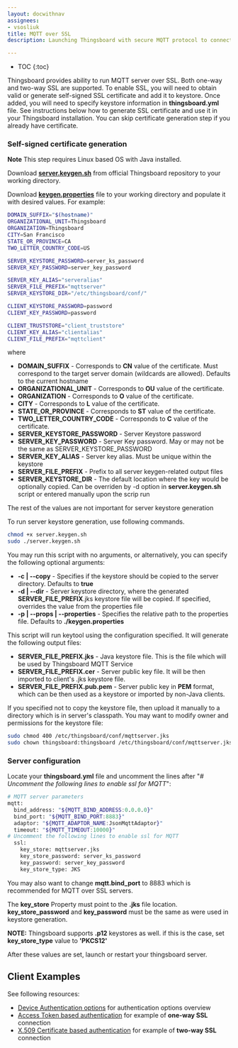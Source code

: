 ```yaml
---
layout: docwithnav
assignees:
- vsosliuk
title: MQTT over SSL
description: Launching Thingsboard with secure MQTT protocol to connect your IoT devices and projects.

---
```


* TOC
{:toc}

Thingsboard provides ability to run MQTT server over SSL. Both one-way and two-way SSL are supported.
To enable SSL, you will need to obtain valid or generate self-signed SSL certificate and add it to keystore.
Once added, you will need to specify keystore information in **thingsboard.yml** file.
See instructions below how to generate SSL certificate and use it in your Thingsboard installation.
You can skip certificate generation step if you already have certificate.

### Self-signed certificate generation

**Note** This step requires Linux based OS with Java installed.

Download [**server.keygen.sh**](https://raw.githubusercontent.com/thingsboard/thingsboard/master/tools/src/main/shell/server.keygen.sh) from official Thingsboard repository to your working directory.

Download [**keygen.properties**](https://raw.githubusercontent.com/thingsboard/thingsboard/master/tools/src/main/shell/keygen.properties) file to your working directory and populate it with desired values. 
For example:

```bash
DOMAIN_SUFFIX="$(hostname)"
ORGANIZATIONAL_UNIT=Thingsboard
ORGANIZATION=Thingsboard
CITY=San Francisco
STATE_OR_PROVINCE=CA
TWO_LETTER_COUNTRY_CODE=US

SERVER_KEYSTORE_PASSWORD=server_ks_password
SERVER_KEY_PASSWORD=server_key_password

SERVER_KEY_ALIAS="serveralias"
SERVER_FILE_PREFIX="mqttserver"
SERVER_KEYSTORE_DIR="/etc/thingsboard/conf/"

CLIENT_KEYSTORE_PASSWORD=password
CLIENT_KEY_PASSWORD=password

CLIENT_TRUSTSTORE="client_truststore"
CLIENT_KEY_ALIAS="clientalias"
CLIENT_FILE_PREFIX="mqttclient"
```

where 

 - **DOMAIN_SUFFIX** - Corresponds to **CN** value of the certificate. Must correspond to the target server domain (wildcards are allowed). Defaults to the current hostname 
 - **ORGANIZATIONAL_UNIT** - Corresponds to **OU** value of the certificate.
 - **ORGANIZATION** - Corresponds to **O** value of the certificate.
 - **CITY** - Corresponds to **L** value of the certificate.
 - **STATE_OR_PROVINCE** - Corresponds to **ST** value of the certificate.
 - **TWO_LETTER_COUNTRY_CODE** - Corresponds to **C** value of the certificate.
 - **SERVER_KEYSTORE_PASSWORD** - Server Keystore password
 - **SERVER_KEY_PASSWORD** - Server Key password. May or may not be the same as SERVER_KEYSTORE_PASSWORD
 - **SERVER_KEY_ALIAS** - Server key alias. Must be unique within the keystore
 - **SERVER_FILE_PREFIX** - Prefix to all server keygen-related output files
 - **SERVER_KEYSTORE_DIR** - The default location where the key would be optionally copied. Can be overriden by -d option in **server.keygen.sh** script or entered manually upon the scrip run

The rest of the values are not important for server keystore generation 

To run server keystore generation, use following commands.
 
```bash
chmod +x server.keygen.sh
sudo ./server.keygen.sh
```

You may run this script with no arguments, or alternatively, you can specify the following optional arguments:

 - **-c \| --copy** - Specifies if the keystore should be copied to the server directory. Defaults to **true**
 - **-d \| --dir** - Server keystore directory, where the generated **SERVER_FILE_PREFIX**.jks keystore file will be copied. If specified, overrides the value from the properties file
 - **-p \| --props \| --properties** - Specifies the relative path to the properties file. Defaults to **./keygen.properties**

This script will run keytool using the configuration specified. It will generate the following output files:

 - **SERVER_FILE_PREFIX.jks** - Java keystore file. This is the file which will be used by Thingsboard MQTT Service
 - **SERVER_FILE_PREFIX.cer** - Server public key file. It will be then imported to client's .jks keystore file.
 - **SERVER_FILE_PREFIX.pub.pem** - Server public key in **PEM** format, which can be then used as a keystore or imported by non-Java clients.   

If you specified not to copy the keystore file, then upload it manually to a directory which is in server's classpath.
You may want to modify owner and permissions for the keystore file:

```bash
sudo chmod 400 /etc/thingsboard/conf/mqttserver.jks
sudo chown thingsboard:thingsboard /etc/thingsboard/conf/mqttserver.jks
```

### Server configuration

Locate your **thingsboard.yml** file and uncomment the lines after "*# Uncomment the following lines to enable ssl for MQTT*":

```bash
# MQTT server parameters
mqtt:
  bind_address: "${MQTT_BIND_ADDRESS:0.0.0.0}"
  bind_port: "${MQTT_BIND_PORT:8883}"
  adaptor: "${MQTT_ADAPTOR_NAME:JsonMqttAdaptor}"
  timeout: "${MQTT_TIMEOUT:10000}"
# Uncomment the following lines to enable ssl for MQTT
  ssl:
    key_store: mqttserver.jks
    key_store_password: server_ks_password
    key_password: server_key_password
    key_store_type: JKS
```

You may also want to change **mqtt.bind_port** to 8883 which is recommended for MQTT over SSL servers.

The **key_store** Property must point to the **.jks** file location. **key_store_password** and **key_password** must be the same as were used in keystore generation.

**NOTE:** Thingsboard supports **.p12** keystores as well. if this is the case, set **key_store_type** value to **'PKCS12'**

After these values are set, launch or restart your thingsboard server.

## Client Examples

See following resources:

 - [Device Authentication options](/docs/user-guide/device-credentials/) for authentication options overview
 - [Access Token based authentication](/docs/user-guide/access-token/) for example of **one-way SSL** connection 
 - [X.509 Certificate based authentication](/docs/user-guide/certificatesn/) for example of **two-way SSL** connection
